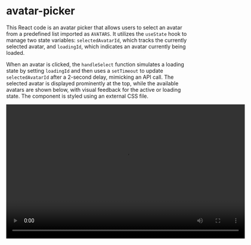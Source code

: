 # avatar-picker

This React code is an avatar picker that allows users to select an avatar from a predefined list imported as `AVATARS`. It utilizes the `useState` hook to manage two state variables: `selectedAvatarId`, which tracks the currently selected avatar, and `loadingId`, which indicates an avatar currently being loaded.

When an avatar is clicked, the `handleSelect` function simulates a loading state by setting `loadingId` and then uses a `setTimeout` to update `selectedAvatarId` after a 2-second delay, mimicking an API call. The selected avatar is displayed prominently at the top, while the available avatars are shown below, with visual feedback for the active or loading state. The component is styled using an external CSS file.

<video width="640" height="360" controls>
  <source src="./src/avatar-picker-popover.mov" type="video/mp4">
  Your browser does not support the video tag.
</video>
